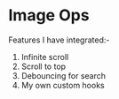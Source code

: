 # Image Ops

Features I have integrated:-
1) Infinite scroll
2) Scroll to top
3) Debouncing for search
4) My own custom hooks
